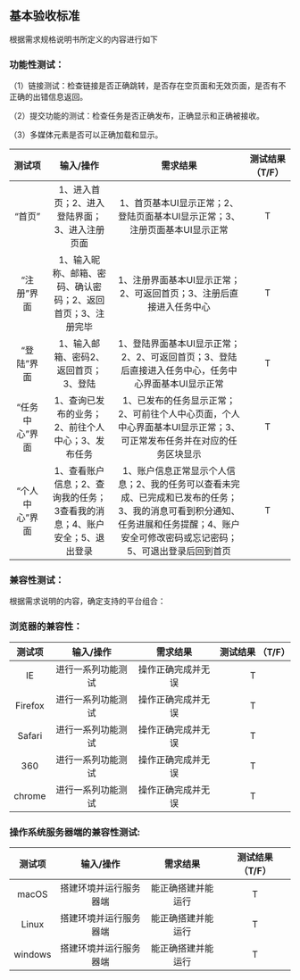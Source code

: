 ## 基本验收标准  
根据需求规格说明书所定义的内容进行如下
### 功能性测试：

（1）链接测试：检查链接是否正确跳转，是否存在空页面和无效页面，是否有不正确的出错信息返回。

（2）提交功能的测试：检查任务是否正确发布，正确显示和正确被接收。

（3）多媒体元素是否可以正确加载和显示。


|测试项 | 输入/操作 | 需求结果 | 测试结果 （T/F）|
|:--:|:--:|:--:|:--:
|“首页” | 1、进入首页；2、进入登陆界面；3、进入注册页面| 1、首页基本UI显示正常；2、登陆页面基本UI显示正常；3、注册页面基本UI显示正常|T|
|“注册”界面 | 1、输入昵称、邮箱、密码、确认密码；2、返回首页；3、注册完毕| 1、注册界面基本UI显示正常；2、可返回首页；3、注册后直接进入任务中心| T |
|“登陆”界面 | 1、输入邮箱、密码2、返回首页；3、登陆| 1、登陆界面基本UI显示正常；2、2、可返回首页；3、登陆后直接进入任务中心，任务中心界面基本UI显示正常| T |
|“任务中心”界面 | 1、查询已发布的业务；2、前往个人中心；3、发布任务| 1、已发布的任务显示正常；2、可前往个人中心页面，个人中心界面基本UI显示正常；3、可正常发布任务并在对应的任务区块显示| T |
|“个人中心”界面 | 1、查看账户信息；2、查询我的任务；3查看我的消息；4、账户安全；5、退出登录| 1、账户信息正常显示个人信息；2、我的任务可以查看未完成、已完成和已发布的任务；3、我的消息可看到积分通知、任务进展和任务提醒；4、账户安全可修改密码或忘记密码；5、可退出登录后回到首页| T | 


### 兼容性测试：
根据需求说明的内容，确定支持的平台组合：
### 浏览器的兼容性：
|测试项 | 输入/操作 | 需求结果 | 测试结果 （T/F）|
|:--:|:--:|:--:|:--:
|IE| 进行一系列功能测试 |操作正确完成并无误|T|
|Firefox| 进行一系列功能测试 |操作正确完成并无误|T|
|Safari| 进行一系列功能测试 |操作正确完成并无误|T|
|360| 进行一系列功能测试 |操作正确完成并无误|T|
|chrome| 进行一系列功能测试 |操作正确完成并无误|T|

### 操作系统服务器端的兼容性测试:
|测试项 | 输入/操作 | 需求结果 | 测试结果 （T/F）|
|:--:|:--:|:--:|:--:
|macOS| 搭建环境并运行服务器端 | 能正确搭建并能运行|T|
|Linux| 搭建环境并运行服务器端 | 能正确搭建并能运行|T|
|windows| 搭建环境并运行服务器端 | 能正确搭建并能运行|T|
